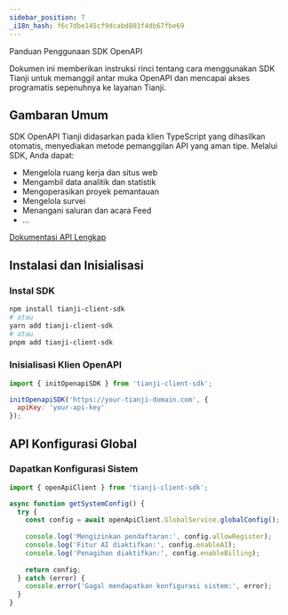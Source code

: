 ```yaml
---
sidebar_position: 7
_i18n_hash: f6c7dbe145cf9dcabd803f4db67fbe69
---
```

Panduan Penggunaan SDK OpenAPI

Dokumen ini memberikan instruksi rinci tentang cara menggunakan SDK Tianji untuk memanggil antar muka OpenAPI dan mencapai akses programatis sepenuhnya ke layanan Tianji.

## Gambaran Umum

SDK OpenAPI Tianji didasarkan pada klien TypeScript yang dihasilkan otomatis, menyediakan metode pemanggilan API yang aman tipe. Melalui SDK, Anda dapat:

- Mengelola ruang kerja dan situs web
- Mengambil data analitik dan statistik
- Mengoperasikan proyek pemantauan
- Mengelola survei
- Menangani saluran dan acara Feed
- ...

[Dokumentasi API Lengkap](/api)

## Instalasi dan Inisialisasi

### Instal SDK

```bash
npm install tianji-client-sdk
# atau
yarn add tianji-client-sdk
# atau
pnpm add tianji-client-sdk
```

### Inisialisasi Klien OpenAPI

```javascript
import { initOpenapiSDK } from 'tianji-client-sdk';

initOpenapiSDK('https://your-tianji-domain.com', {
  apiKey: 'your-api-key'
});
```

## API Konfigurasi Global

### Dapatkan Konfigurasi Sistem

```javascript
import { openApiClient } from 'tianji-client-sdk';

async function getSystemConfig() {
  try {
    const config = await openApiClient.GlobalService.globalConfig();
    
    console.log('Mengizinkan pendaftaran:', config.allowRegister);
    console.log('Fitur AI diaktifkan:', config.enableAI);
    console.log('Penagihan diaktifkan:', config.enableBilling);
    
    return config;
  } catch (error) {
    console.error('Gagal mendapatkan konfigurasi sistem:', error);
  }
}
```
